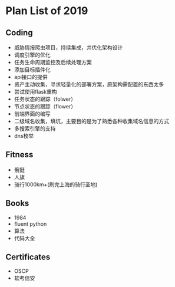 # Plan List of 2019

## Coding
- 威胁情报爬虫项目，持续集成，并优化架构设计 
 - 调度引擎的优化
 - 任务生命周期监控及后续处理方案
 - 添加目标插件化
 - api接口的提供
- 资产主动收集，寻求轻量化的部署方案，原架构需配置的东西太多 
 - 尝试使用flask重构
 - 任务状态的跟踪（folwer）
 - 节点状态的跟踪（flower）
 - 前端界面的编写
- 二级域名收集，填坑，主要目的是为了熟悉各种收集域名信息的方式 
 - 多搜索引擎的支持
 - dns枚举

## Fitness

- 俄挺
- 人旗
- 骑行1000km+(刷完上海的骑行圣地)

## Books

- 1984
- fluent python
- 算法
- 代码大全

## Certificates

- OSCP
- 软考信安

